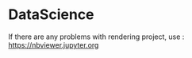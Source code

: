# DataScience

If there are any problems with rendering project, use :
https://nbviewer.jupyter.org
